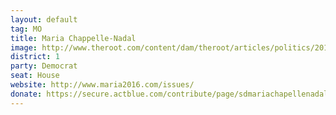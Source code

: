 ```yaml
---
layout: default
tag: MO
title: Maria Chappelle-Nadal
image: http://www.theroot.com/content/dam/theroot/articles/politics/2015/03/missouri_state_sen_maria_chappelle_nadal_interview_an_outspoken_leader_for/senator_maria_chappellenadal_outside_of_capitol_2014.jpg.CROP.rtstory-large.jpg
district: 1
party: Democrat
seat: House
website: http://www.maria2016.com/issues/
donate: https://secure.actblue.com/contribute/page/sdmariachapellenadal
---
```

